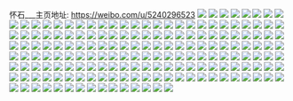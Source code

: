 怀石___主页地址: https://weibo.com/u/5240296523 
![](https://wx4.sinaimg.cn/mw2000/005IDKvFly1h909xmdkmvj33402b5e83.jpg) 
![](https://wx4.sinaimg.cn/mw2000/005IDKvFly1h909xz07chj33402c0hdu.jpg) 
![](https://wx4.sinaimg.cn/mw2000/005IDKvFly1h909xr9qzdj333y26tnph.jpg) 
![](https://wx4.sinaimg.cn/mw2000/005IDKvFly1h909yp38wsj33402c0npd.jpg) 
![](https://wx4.sinaimg.cn/mw2000/005IDKvFly1h909ywp9gqj31zr2uikjo.jpg) 
![](https://wx4.sinaimg.cn/mw2000/005IDKvFly1h909yjxn7ej33402c0x6s.jpg) 
![](https://wx4.sinaimg.cn/mw2000/005IDKvFly1h909ysj6wbj33402c0kjl.jpg) 
![](https://wx4.sinaimg.cn/mw2000/005IDKvFly1h909yqumntj33402c0npe.jpg) 
![](https://wx4.sinaimg.cn/mw2000/005IDKvFly1h909ya09bej326o37ke84.jpg) 
![](https://wx4.sinaimg.cn/mw2000/005IDKvFly1h8bzs0awxoj33402c0u11.jpg) 
![](https://wx4.sinaimg.cn/mw2000/005IDKvFly1h8bzrrcip7j33402c0x6p.jpg) 
![](https://wx4.sinaimg.cn/mw2000/005IDKvFly1h8bzt7xzx1j32c0340x6r.jpg) 
![](https://wx4.sinaimg.cn/mw2000/005IDKvFly1h8bzszzklpj33402c07wj.jpg) 
![](https://wx4.sinaimg.cn/mw2000/005IDKvFly1h8bzt2guk8j33402c04qq.jpg) 
![](https://wx4.sinaimg.cn/mw2000/005IDKvFly1h8bzslb70hj31sc2ds7wk.jpg) 
![](https://wx4.sinaimg.cn/mw2000/005IDKvFly1h7r6ipfw97j30u0140af1.jpg) 
![](https://wx4.sinaimg.cn/mw2000/005IDKvFly1h7r6ipqixsj30tm0tmq6w.jpg) 
![](https://wx4.sinaimg.cn/mw2000/005IDKvFly1h7r6iq3ralj30u014e0yb.jpg) 
![](https://wx4.sinaimg.cn/mw2000/005IDKvFly1h7jwehf2wxj32by2sc4qp.jpg) 
![](https://wx4.sinaimg.cn/mw2000/005IDKvFly1h7ak1wvyb4j33kg2ocwx1.jpg) 
![](https://wx4.sinaimg.cn/mw2000/005IDKvFly1h7ak1zk1ntj32hy221hdu.jpg) 
![](https://wx4.sinaimg.cn/mw2000/005IDKvFly1h7ak29zp9tj33402c0npi.jpg) 
![](https://wx4.sinaimg.cn/mw2000/005IDKvFly1h7ak1tx0glj33402c0kjn.jpg) 
![](https://wx4.sinaimg.cn/mw2000/005IDKvFly1h7ak2gtlnxj33402c0wm2.jpg) 
![](https://wx4.sinaimg.cn/mw2000/005IDKvFly1h7ak2kxkb9j32632xgkjl.jpg) 
![](https://wx4.sinaimg.cn/mw2000/005IDKvFly1h6jug1t9rcj30u01904fi.jpg) 
![](https://wx4.sinaimg.cn/mw2000/005IDKvFly1h6jug6nfzuj30u01rvn7y.jpg) 
![](https://wx4.sinaimg.cn/mw2000/005IDKvFly1h6jufwuv5vj30u01904a9.jpg) 
![](https://wx4.sinaimg.cn/mw2000/005IDKvFly1h6jug9ai5vj30u0140q8b.jpg) 
![](https://wx4.sinaimg.cn/mw2000/005IDKvFly1h6juszjgr9j30u014048j.jpg) 
![](https://wx4.sinaimg.cn/mw2000/005IDKvFly1h6jut1qv5qj31400u00vw.jpg) 
![](https://wx4.sinaimg.cn/mw2000/005IDKvFly1h6jut60lk0j30u0140gqa.jpg) 
![](https://wx4.sinaimg.cn/mw2000/005IDKvFly1h6jutkuonhj30u0190tnr.jpg) 
![](https://wx4.sinaimg.cn/mw2000/005IDKvFly1h6jut7t7yvj31400u0ah9.jpg) 
![](https://wx4.sinaimg.cn/mw2000/005IDKvFly1h6b0xpabkmj30ow179ajs.jpg) 
![](https://wx4.sinaimg.cn/mw2000/005IDKvFly1h3fpp1hxhjj32yh28se83.jpg) 
![](https://wx4.sinaimg.cn/mw2000/005IDKvFly1h3fpozqwzij32bh340u0z.jpg) 
![](https://wx4.sinaimg.cn/mw2000/005IDKvFly1h3fppl22r8j329r2c0u0y.jpg) 
![](https://wx4.sinaimg.cn/mw2000/005IDKvFly1h3fpp68i16j32bz340npe.jpg) 
![](https://wx4.sinaimg.cn/mw2000/005IDKvFly1h3fpp6qcy9j31610x4nen.jpg) 
![](https://wx4.sinaimg.cn/mw2000/005IDKvFly1gu53qk58rtj60of17t42t02.jpg) 
![](https://wx4.sinaimg.cn/mw2000/005IDKvFly1gu53qlxfchj61400u0jza02.jpg) 
![](https://wx4.sinaimg.cn/mw2000/005IDKvFly1gu53qnj5jxj61400u0wl002.jpg) 
![](https://wx4.sinaimg.cn/mw2000/005IDKvFly1gtmivfrlm4j61400u0wnc02.jpg) 
![](https://wx4.sinaimg.cn/mw2000/005IDKvFly1gtmivid09vj60v30u0teq02.jpg) 
![](https://wx4.sinaimg.cn/mw2000/005IDKvFly1gtmivaqll0j60u014011y02.jpg) 
![](https://wx4.sinaimg.cn/mw2000/005IDKvFly1gr7w4qzv3qj31400u0qbf.jpg) 
![](https://wx4.sinaimg.cn/mw2000/005IDKvFly1gr7w4lwmsvj31400u0dny.jpg) 
![](https://wx4.sinaimg.cn/mw2000/005IDKvFly1gqmzva6aa2j30u0140qc1.jpg) 
![](https://wx4.sinaimg.cn/mw2000/005IDKvFly1gq9xgl1rkjj30u014adsv.jpg) 
![](https://wx4.sinaimg.cn/mw2000/005IDKvFly1gp5d757nrhj31400u0jyr.jpg) 
![](https://wx4.sinaimg.cn/mw2000/005IDKvFly1gp5d771vhrj30u0140aij.jpg) 
![](https://wx4.sinaimg.cn/mw2000/005IDKvFly1gp5d78eklbj31400u07cd.jpg) 
![](https://wx4.sinaimg.cn/mw2000/005IDKvFly1gp5d78yy0uj31400u0ag3.jpg) 
![](https://wx4.sinaimg.cn/mw2000/005IDKvFly1gp1xzm6lpjj31400u0th7.jpg) 
![](https://wx4.sinaimg.cn/mw2000/005IDKvFly1gp1xzjp3qpj30oc0nwjui.jpg) 
![](https://wx4.sinaimg.cn/mw2000/005IDKvFly1gon55o6yzaj319a0u0ncp.jpg) 
![](https://wx4.sinaimg.cn/mw2000/005IDKvFly1gon55r4illj31400u0dre.jpg) 
![](https://wx4.sinaimg.cn/mw2000/005IDKvFly1go77ighysmj30u010zn5f.jpg) 
![](https://wx4.sinaimg.cn/mw2000/005IDKvFly1gnip4pq1jqj33402c0u0z.jpg) 
![](https://wx4.sinaimg.cn/mw2000/005IDKvFly1gn07lm77opj31w02ioe83.jpg) 
![](https://wx4.sinaimg.cn/mw2000/005IDKvFly1gn07lmm5aqj30kg0kgdgk.jpg) 
![](https://wx4.sinaimg.cn/mw2000/005IDKvFly1gmth0bo16kj33k02o01l0.jpg) 
![](https://wx4.sinaimg.cn/mw2000/005IDKvFly1gmth1avyu3j32o03k0b2c.jpg) 
![](https://wx4.sinaimg.cn/mw2000/005IDKvFly1gmlgg7vyh0j30u023c7mv.jpg) 
![](https://wx4.sinaimg.cn/mw2000/005IDKvFgy1glqqy627x0j30tx0thww7.jpg) 
![](https://wx4.sinaimg.cn/mw2000/005IDKvFly1glk964a8s8j31x91x9npe.jpg) 
![](https://wx4.sinaimg.cn/mw2000/005IDKvFgy1gkxrl3d1sfj32io1w0u0z.jpg) 
![](https://wx4.sinaimg.cn/mw2000/005IDKvFgy1gkxroaq2aej33k02o0u0z.jpg) 
![](https://wx4.sinaimg.cn/mw2000/005IDKvFgy1gkxrqpyzpdj315o1qikjl.jpg) 
![](https://wx4.sinaimg.cn/mw2000/005IDKvFgy1gkxrrhc56oj315o1qinpd.jpg) 
![](https://wx4.sinaimg.cn/mw2000/005IDKvFgy1gkxrrr7jivj315o1qi4qp.jpg) 
![](https://wx4.sinaimg.cn/mw2000/005IDKvFgy1gkpq5ia6ukj30sv0n5t9s.jpg) 
![](https://wx4.sinaimg.cn/mw2000/005IDKvFgy1gkfp2tdvdnj32dc2dce84.jpg) 
![](https://wx4.sinaimg.cn/mw2000/005IDKvFgy1gkfp33qmycj30jz0jzq9g.jpg) 
![](https://wx4.sinaimg.cn/mw2000/005IDKvFgy1gk0dcxfda8j31400u0486.jpg) 
![](https://wx4.sinaimg.cn/mw2000/005IDKvFgy1gk0dd0s50tj31400u0tej.jpg) 
![](https://wx4.sinaimg.cn/mw2000/005IDKvFgy1gjtxwjtwspj32io1w07wj.jpg) 
![](https://wx4.sinaimg.cn/mw2000/005IDKvFgy1gjtxx8b39ij32io1w04qr.jpg) 
![](https://wx4.sinaimg.cn/mw2000/005IDKvFgy1gizj23068wj30i50j3gn9.jpg) 
![](https://wx4.sinaimg.cn/mw2000/005IDKvFgy1gizj23k615j30qo0r5dhb.jpg) 
![](https://wx4.sinaimg.cn/mw2000/005IDKvFgy1gizj247cmyj30qo0lr0uz.jpg) 
![](https://wx4.sinaimg.cn/mw2000/005IDKvFgy1gizj252d86j30qo0sl42i.jpg) 
![](https://wx4.sinaimg.cn/mw2000/005IDKvFly1girm7lzwmhj32dc2dbnpg.jpg) 
![](https://wx4.sinaimg.cn/mw2000/005IDKvFly1girm7okc2yj32dc2dckjn.jpg) 
![](https://wx4.sinaimg.cn/mw2000/005IDKvFly1girmasnikmj32io1w0npf.jpg) 
![](https://wx4.sinaimg.cn/mw2000/005IDKvFly1girm7vb9d8j32db2db7wk.jpg) 
![](https://wx4.sinaimg.cn/mw2000/005IDKvFly1girm7ygx34j32dc2dbhdw.jpg) 
![](https://wx4.sinaimg.cn/mw2000/005IDKvFly1girmcl8iahj30s20vk40y.jpg) 
![](https://wx4.sinaimg.cn/mw2000/005IDKvFgy1giawa0dn0ej31jk1boqv5.jpg) 
![](https://wx4.sinaimg.cn/mw2000/005IDKvFgy1giawa0vletj30r20rhadg.jpg) 
![](https://wx4.sinaimg.cn/mw2000/005IDKvFgy1gi0zwtx6tsj30u00u0kdk.jpg) 
![](https://wx4.sinaimg.cn/mw2000/005IDKvFgy1gi0zwukfjyj30u00u0qij.jpg) 
![](https://wx4.sinaimg.cn/mw2000/005IDKvFgy1ghr9893v0cj31jk1pn1ky.jpg) 
![](https://wx4.sinaimg.cn/mw2000/005IDKvFgy1ghsywre1r9j31jk1y0b29.jpg) 
![](https://wx4.sinaimg.cn/mw2000/005IDKvFgy1ghr8xs09g8j31ft1ftqv5.jpg) 
![](https://wx4.sinaimg.cn/mw2000/005IDKvFgy1ghr8xsy0s8j31g41g41ky.jpg) 
![](https://wx4.sinaimg.cn/mw2000/005IDKvFgy1ghm30btnm1j31cl1clx6p.jpg) 
![](https://wx4.sinaimg.cn/mw2000/005IDKvFgy1ghm30cd5efj30jg0j9jsv.jpg) 
![](https://wx4.sinaimg.cn/mw2000/005IDKvFgy1ghamujgz34j31rc0u07wh.jpg) 
![](https://wx4.sinaimg.cn/mw2000/005IDKvFgy1ghamuk1rk9j31rc0u01iy.jpg) 
![](https://wx4.sinaimg.cn/mw2000/005IDKvFgy1ghahpuom7xj30wv0jfwkr.jpg) 
![](https://wx4.sinaimg.cn/mw2000/005IDKvFgy1gh2fjf09mpj30hs0hsmyj.jpg) 
![](https://wx4.sinaimg.cn/mw2000/005IDKvFly1gggmlqe54uj32dc2dce84.jpg) 
![](https://wx4.sinaimg.cn/mw2000/005IDKvFly1gggmlqxnq0j30bg0bgt93.jpg) 
![](https://wx4.sinaimg.cn/mw2000/005IDKvFly1gg69x58yp1j30pa13e7ht.jpg) 
![](https://wx4.sinaimg.cn/mw2000/005IDKvFgy1gfnbm84j5gj30ku0fo418.jpg) 
![](https://wx4.sinaimg.cn/mw2000/005IDKvFgy1gfnbmbjemzj302s02sa9v.jpg) 
![](https://wx4.sinaimg.cn/mw2000/005IDKvFly1gflc6c03tjj30tz0eutfu.jpg) 
![](https://wx4.sinaimg.cn/mw2000/005IDKvFly1gfdb8ad85rj30u00u0qaa.jpg) 
![](https://wx4.sinaimg.cn/mw2000/005IDKvFly1gf64dtlkpvj30zk0qo43h.jpg) 
![](https://wx4.sinaimg.cn/mw2000/005IDKvFly1gf64dtvk9ij31400u0gqu.jpg) 
![](https://wx4.sinaimg.cn/mw2000/005IDKvFly1gf64du6m7oj30zk0qowix.jpg) 
![](https://wx4.sinaimg.cn/mw2000/005IDKvFly1ges1klu0w4j31401hc489.jpg) 
![](https://wx4.sinaimg.cn/mw2000/005IDKvFgy1gepq0t1381j30qx0qxdvd.jpg) 
![](https://wx4.sinaimg.cn/mw2000/005IDKvFgy1gepq0vxtxjj30u0125dyt.jpg) 
![](https://wx4.sinaimg.cn/mw2000/005IDKvFgy1gdpvf0c5maj30tz0px41k.jpg) 
![](https://wx4.sinaimg.cn/mw2000/005IDKvFgy1gdoinpmc7vj30qo0qotcb.jpg) 
![](https://wx4.sinaimg.cn/mw2000/005IDKvFgy1gdlknpha45j30u0140jtb.jpg) 
![](https://wx4.sinaimg.cn/mw2000/005IDKvFgy1gdh0do04o7j30tz1hqk4a.jpg) 
![](https://wx4.sinaimg.cn/mw2000/005IDKvFgy1gdh0dofftej30tz0np79i.jpg) 
![](https://wx4.sinaimg.cn/mw2000/005IDKvFgy1gdfm0tbfk9j30kq0kq15s.jpg) 
![](https://wx4.sinaimg.cn/mw2000/005IDKvFgy1gd7bz4t5e7j33k02o0qv8.jpg) 
![](https://wx4.sinaimg.cn/mw2000/005IDKvFgy1gbca5phhd6j3190190e81.jpg) 
![](https://wx4.sinaimg.cn/mw2000/005IDKvFgy1gaqoipblcyj30qy0k7q5c.jpg) 
![](https://wx4.sinaimg.cn/mw2000/005IDKvFgy1gaqoipv27qj30p00p075r.jpg) 
![](https://wx4.sinaimg.cn/mw2000/005IDKvFgy1gan80wrznfj302a02eq2p.jpg) 
![](https://wx4.sinaimg.cn/mw2000/005IDKvFgy1ga89zpsq4wj30pc0mq414.jpg) 
![](https://wx4.sinaimg.cn/mw2000/005IDKvFgy1ga89zqcp5mj30p60kyaar.jpg) 
![](https://wx4.sinaimg.cn/mw2000/005IDKvFgy1ga89zr3333j30y50u0755.jpg) 
![](https://wx4.sinaimg.cn/mw2000/005IDKvFgy1g9u2bqltyaj30rj0rjq8j.jpg) 
![](https://wx4.sinaimg.cn/mw2000/005IDKvFgy1g9u2bsp1krj30tz0tsabv.jpg) 
![](https://wx4.sinaimg.cn/mw2000/005IDKvFgy1g9lxwvppkoj30u01rc4fw.jpg) 
![](https://wx4.sinaimg.cn/mw2000/005IDKvFgy1g9dmilslb0j30u0140gyx.jpg) 
![](https://wx4.sinaimg.cn/mw2000/005IDKvFgy1g9bof1vge2j31400u0adc.jpg) 
![](https://wx4.sinaimg.cn/mw2000/005IDKvFgy1g97snf9r3sj30ty0sln1d.jpg) 
![](https://wx4.sinaimg.cn/mw2000/005IDKvFly1g938yozgczj30rl0rlahl.jpg) 
![](https://wx4.sinaimg.cn/mw2000/005IDKvFly1g8r2o8gle9j30d80b9q3x.jpg) 
![](https://wx4.sinaimg.cn/mw2000/005IDKvFgy1g8lsyohk1ej31400u0acp.jpg) 
![](https://wx4.sinaimg.cn/mw2000/005IDKvFgy1g8lsypq44bj31400u0god.jpg) 
![](https://wx4.sinaimg.cn/mw2000/005IDKvFgy1g8hv72d89xj30u00u0n2i.jpg) 
![](https://wx4.sinaimg.cn/mw2000/005IDKvFgy1g8hv73it3jj30u00u0tbp.jpg) 
![](https://wx4.sinaimg.cn/mw2000/005IDKvFgy1g8edcgumuej31hi0tzgoe.jpg) 
![](https://wx4.sinaimg.cn/mw2000/005IDKvFly1g8864lqfisj30tz0m9e1l.jpg) 
![](https://wx4.sinaimg.cn/mw2000/005IDKvFly1g8864nerocj30tz0tsqqe.jpg) 
![](https://wx4.sinaimg.cn/mw2000/005IDKvFgy1g81o4y1puqj30u00u0wiy.jpg) 
![](https://wx4.sinaimg.cn/mw2000/005IDKvFgy1g7wq2rjtw2j30tz0tttd2.jpg) 
![](https://wx4.sinaimg.cn/mw2000/005IDKvFgy1g6th7277gbj30u0140jun.jpg) 
![](https://wx4.sinaimg.cn/mw2000/005IDKvFly1g6sg77e5etj31hj0qp49u.jpg) 
![](https://wx4.sinaimg.cn/mw2000/005IDKvFly1g6sg78olfnj30u01hcwly.jpg) 
![](https://wx4.sinaimg.cn/mw2000/005IDKvFgy1g6sfe9vc1nj30pj1z70za.jpg) 
![](https://wx4.sinaimg.cn/mw2000/005IDKvFgy1g6secgqv1ij30c80c80t6.jpg) 
![](https://wx4.sinaimg.cn/mw2000/005IDKvFgy1g6rwpwxzj8j30u00u0acz.jpg) 
![](https://wx4.sinaimg.cn/mw2000/005IDKvFgy1g6rwpxoo33j30u00u0wi0.jpg) 
![](https://wx4.sinaimg.cn/mw2000/005IDKvFgy1g6pvlhta4kj31400u043o.jpg) 
![](https://wx4.sinaimg.cn/mw2000/005IDKvFgy1g6otqp774wj30sw7psqv5.jpg) 
![](https://wx4.sinaimg.cn/mw2000/005IDKvFgy1g6k4u22v03j31400u0n1s.jpg) 
![](https://wx4.sinaimg.cn/mw2000/005IDKvFgy1g6hp68j2czj31900u0tg6.jpg) 
![](https://wx4.sinaimg.cn/mw2000/005IDKvFgy1g6d4blejfxj30g40d8q3o.jpg) 
![](https://wx4.sinaimg.cn/mw2000/005IDKvFgy1g62zangfmdj30u01rcqd6.jpg) 
![](https://wx4.sinaimg.cn/mw2000/005IDKvFgy1g62zanp6stj306o06ojrb.jpg) 
![](https://wx4.sinaimg.cn/mw2000/005IDKvFgy1g5ydtro1pwj31n918g4c6.jpg) 
![](https://wx4.sinaimg.cn/mw2000/005IDKvFgy1g5w02fzv7xj30th0n9n1l.jpg) 
![](https://wx4.sinaimg.cn/mw2000/005IDKvFgy1g5up86pxhxj30tz0tzkct.jpg) 
![](https://wx4.sinaimg.cn/mw2000/005IDKvFgy1g5up86yjhbj30j60j675p.jpg) 
![](https://wx4.sinaimg.cn/mw2000/005IDKvFgy1g5r7svqsb3j30u01rcq96.jpg) 
![](https://wx4.sinaimg.cn/mw2000/005IDKvFgy1g5r7sw56g0j30ty12jh5j.jpg) 
![](https://wx4.sinaimg.cn/mw2000/005IDKvFgy1g5dggkt8qfj318g18gdsh.jpg) 
![](https://wx4.sinaimg.cn/mw2000/005IDKvFgy1g5dggl15c2j305202m742.jpg) 
![](https://wx4.sinaimg.cn/mw2000/005IDKvFgy1g5dgiigt0tj33k02o01l1.jpg) 
![](https://wx4.sinaimg.cn/mw2000/005IDKvFgy1g4ym8px86zj30p40a3gmv.jpg) 
![](https://wx4.sinaimg.cn/mw2000/005IDKvFgy1g4ym8q3mcyj30tz0f6mzj.jpg) 
![](https://wx4.sinaimg.cn/mw2000/005IDKvFgy1g4ym8qd5hqj30tz187tic.jpg) 
